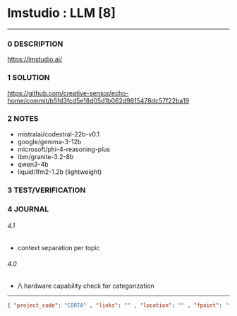# lmstudio : LLM [8]
--------------------------------
### 0 DESCRIPTION

https://lmstudio.ai/

### 1 SOLUTION

https://github.com/creative-sensor/echo-home/commit/b5fd3fcd5e18d05d1b062d9815478dc57f22ba19

### 2 NOTES

- mistralai/codestral-22b-v0.1
- google/gemma-3-12b
- microsoft/phi-4-reasoning-plus
- ibm/granite-3.2-8b
- qwen3-4b
- liquid/lfm2-1.2b (lightweight)

### 3 TEST/VERIFICATION


### 4 JOURNAL


###### 4.1

- context separation per topic

###### 4.0

- /\ hardware capability check for categorization

--------------------------------
```json
{ "project_code": "CORTA" , "links": "" , "location": "" , "fpoint": "" }
```

